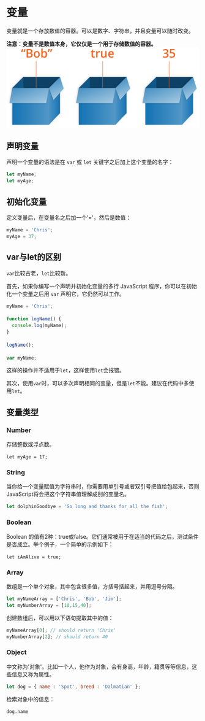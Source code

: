 # 变量

变量就是一个存放数值的容器。可以是数字、字符串，并且变量可以随时改变。

**注意：变量不是数值本身，它仅仅是一个用于存储数值的容器。**
![boxes](/javascript学习/boxes.png '盒子')

## 声明变量

声明一个变量的语法是在 `var` 或 `let` 关键字之后加上这个变量的名字：

```javascript
let myName;
let myAge;
```

## 初始化变量

定义变量后，在变量名之后加一个'='，然后是数值：

```javascript
myName = 'Chris';
myAge = 37;
```

## var与let的区别

`var`比较古老，`let`比较新。

首先，如果你编写一个声明并初始化变量的多行 JavaScript 程序，你可以在初始化一个变量之后用 `var` 声明它，它仍然可以工作。

```javascript
myName = 'Chris';

function logName() {
  console.log(myName);
}

logName();

var myName;
```

这样的操作并不适用于`let`，这样使用`let`会报错。

其次，使用`var`时，可以多次声明相同的变量，但是`let`不能。建议在代码中多使用`let`。

## 变量类型

### Number

存储整数或浮点数。

`let myAge = 17;`

### String

当你给一个变量赋值为字符串时，你需要用单引号或者双引号把值给包起来，否则JavaScript将会把这个字符串值理解成别的变量名。

```javascript
let dolphinGoodbye = 'So long and thanks for all the fish';
```

### Boolean

Boolean 的值有2种：true或false。它们通常被用于在适当的代码之后，测试条件是否成立。举个例子，一个简单的示例如下： 

`let iAmAlive = true;`

### Array

数组是一个单个对象，其中包含很多值，方括号括起来，并用逗号分隔。

```javascript
let myNameArray = ['Chris', 'Bob', 'Jim'];
let myNumberArray = [10,15,40];
```

创建数组后，可以用以下语句提取其中的值：

```javascript
myNameArray[0]; // should return 'Chris'
myNumberArray[2]; // should return 40
```

### Object

中文称为'对象'。比如一个人，他作为对象，会有身高，年龄，籍贯等等信息，这些信息又称为属性。

```javascript
let dog = { name : 'Spot', breed : 'Dalmatian' };
```

检索对象中的信息：

```
dog.name
```